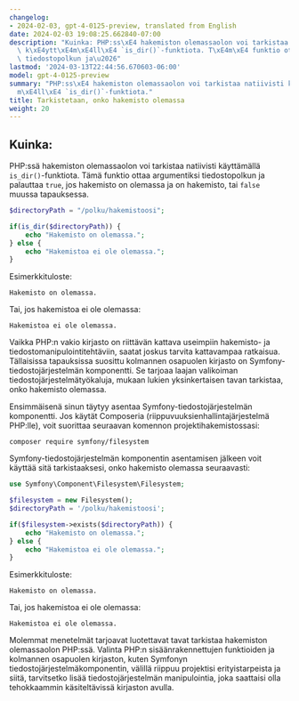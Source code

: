 ```yaml
---
changelog:
- 2024-02-03, gpt-4-0125-preview, translated from English
date: 2024-02-03 19:08:25.662840-07:00
description: "Kuinka: PHP:ss\xE4 hakemiston olemassaolon voi tarkistaa natiivisti\
  \ k\xE4ytt\xE4m\xE4ll\xE4 `is_dir()`-funktiota. T\xE4m\xE4 funktio ottaa argumentiksi\
  \ tiedostopolkun ja\u2026"
lastmod: '2024-03-13T22:44:56.670603-06:00'
model: gpt-4-0125-preview
summary: "PHP:ss\xE4 hakemiston olemassaolon voi tarkistaa natiivisti k\xE4ytt\xE4\
  m\xE4ll\xE4 `is_dir()`-funktiota."
title: Tarkistetaan, onko hakemisto olemassa
weight: 20
---
```


## Kuinka:
PHP:ssä hakemiston olemassaolon voi tarkistaa natiivisti käyttämällä `is_dir()`-funktiota. Tämä funktio ottaa argumentiksi tiedostopolkun ja palauttaa `true`, jos hakemisto on olemassa ja on hakemisto, tai `false` muussa tapauksessa.

```php
$directoryPath = "/polku/hakemistoosi";

if(is_dir($directoryPath)) {
    echo "Hakemisto on olemassa.";
} else {
    echo "Hakemistoa ei ole olemassa.";
}
```

Esimerkkituloste:
```
Hakemisto on olemassa.
```
Tai, jos hakemistoa ei ole olemassa:
```
Hakemistoa ei ole olemassa.
```

Vaikka PHP:n vakio kirjasto on riittävän kattava useimpiin hakemisto- ja tiedostomanipulointitehtäviin, saatat joskus tarvita kattavampaa ratkaisua. Tällaisissa tapauksissa suosittu kolmannen osapuolen kirjasto on Symfony-tiedostojärjestelmän komponentti. Se tarjoaa laajan valikoiman tiedostojärjestelmätyökaluja, mukaan lukien yksinkertaisen tavan tarkistaa, onko hakemisto olemassa.

Ensimmäisenä sinun täytyy asentaa Symfony-tiedostojärjestelmän komponentti. Jos käytät Composeria (riippuvuuksienhallintajärjestelmä PHP:lle), voit suorittaa seuraavan komennon projektihakemistossasi:

```
composer require symfony/filesystem
```

Symfony-tiedostojärjestelmän komponentin asentamisen jälkeen voit käyttää sitä tarkistaaksesi, onko hakemisto olemassa seuraavasti:

```php
use Symfony\Component\Filesystem\Filesystem;

$filesystem = new Filesystem();
$directoryPath = '/polku/hakemistoosi';

if($filesystem->exists($directoryPath)) {
    echo "Hakemisto on olemassa.";
} else {
    echo "Hakemistoa ei ole olemassa.";
}
```

Esimerkkituloste:
```
Hakemisto on olemassa.
```
Tai, jos hakemistoa ei ole olemassa:
```
Hakemistoa ei ole olemassa.
```

Molemmat menetelmät tarjoavat luotettavat tavat tarkistaa hakemiston olemassaolon PHP:ssä. Valinta PHP:n sisäänrakennettujen funktioiden ja kolmannen osapuolen kirjaston, kuten Symfonyn tiedostojärjestelmäkomponentin, välillä riippuu projektisi erityistarpeista ja siitä, tarvitsetko lisää tiedostojärjestelmän manipulointia, joka saattaisi olla tehokkaammin käsiteltävissä kirjaston avulla.
